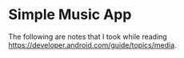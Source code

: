 # Simple Music App

The following are notes that I took while reading https://developer.android.com/guide/topics/media.
